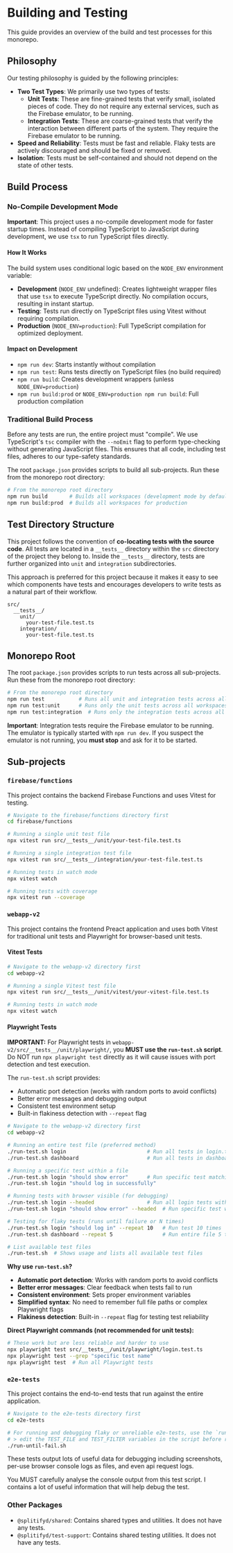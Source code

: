# Building and Testing

This guide provides an overview of the build and test processes for this monorepo.

## Philosophy

Our testing philosophy is guided by the following principles:

- **Two Test Types**: We primarily use two types of tests:
    - **Unit Tests**: These are fine-grained tests that verify small, isolated pieces of code. They do not require any external services, such as the Firebase emulator, to be running.
    - **Integration Tests**: These are coarse-grained tests that verify the interaction between different parts of the system. They require the Firebase emulator to be running.
- **Speed and Reliability**: Tests must be fast and reliable. Flaky tests are actively discouraged and should be fixed or removed.
- **Isolation**: Tests must be self-contained and should not depend on the state of other tests.

## Build Process

### No-Compile Development Mode

**Important**: This project uses a no-compile development mode for faster startup times. Instead of compiling TypeScript to JavaScript during development, we use `tsx` to run TypeScript files directly.

#### How It Works

The build system uses conditional logic based on the `NODE_ENV` environment variable:

- **Development** (`NODE_ENV` undefined): Creates lightweight wrapper files that use `tsx` to execute TypeScript directly. No compilation occurs, resulting in instant startup.
- **Testing**: Tests run directly on TypeScript files using Vitest without requiring compilation.
- **Production** (`NODE_ENV=production`): Full TypeScript compilation for optimized deployment.

#### Impact on Development

- `npm run dev`: Starts instantly without compilation
- `npm run test`: Runs tests directly on TypeScript files (no build required)
- `npm run build`: Creates development wrappers (unless `NODE_ENV=production`)
- `npm run build:prod` or `NODE_ENV=production npm run build`: Full production compilation

### Traditional Build Process

Before any tests are run, the entire project must "compile". We use TypeScript's `tsc` compiler with the `--noEmit` flag to perform type-checking without generating JavaScript files. This ensures that all code, including test files, adheres to our type-safety standards.

The root `package.json` provides scripts to build all sub-projects. Run these from the monorepo root directory:

```bash
# From the monorepo root directory
npm run build       # Builds all workspaces (development mode by default)
npm run build:prod  # Builds all workspaces for production
```

## Test Directory Structure

This project follows the convention of **co-locating tests with the source code**. All tests are located in a `__tests__` directory within the `src` directory of the project they belong to. Inside the `__tests__` directory, tests are further organized into `unit` and `integration` subdirectories.

This approach is preferred for this project because it makes it easy to see which components have tests and encourages developers to write tests as a natural part of their workflow.

```
src/
  __tests__/
    unit/
      your-test-file.test.ts
    integration/
      your-test-file.test.ts
```

## Monorepo Root

The root `package.json` provides scripts to run tests across all sub-projects. Run these from the monorepo root directory:

```bash
# From the monorepo root directory
npm run test           # Runs all unit and integration tests across all workspaces
npm run test:unit      # Runs only the unit tests across all workspaces
npm run test:integration  # Runs only the integration tests across all workspaces
```

**Important**: Integration tests require the Firebase emulator to be running. The emulator is typically started with `npm run dev`. If you suspect the emulator is not running, you **must stop** and ask for it to be started.

## Sub-projects

### `firebase/functions`

This project contains the backend Firebase Functions and uses Vitest for testing.

```bash
# Navigate to the firebase/functions directory first
cd firebase/functions

# Running a single unit test file
npx vitest run src/__tests__/unit/your-test-file.test.ts

# Running a single integration test file
npx vitest run src/__tests__/integration/your-test-file.test.ts

# Running tests in watch mode
npx vitest watch

# Running tests with coverage
npx vitest run --coverage
```

### `webapp-v2`

This project contains the frontend Preact application and uses both Vitest for traditional unit tests and Playwright for browser-based unit tests.

#### Vitest Tests

```bash
# Navigate to the webapp-v2 directory first
cd webapp-v2

# Running a single Vitest test file
npx vitest run src/__tests__/unit/vitest/your-vitest-file.test.ts

# Running tests in watch mode
npx vitest watch
```

#### Playwright Tests

**IMPORTANT:** For Playwright tests in `webapp-v2/src/__tests__/unit/playwright/`, you **MUST use the `run-test.sh` script**. Do NOT run `npx playwright test` directly as it will cause issues with port detection and test execution.

The `run-test.sh` script provides:

- Automatic port detection (works with random ports to avoid conflicts)
- Better error messages and debugging output
- Consistent test environment setup
- Built-in flakiness detection with `--repeat` flag

```bash
# Navigate to the webapp-v2 directory first
cd webapp-v2

# Running an entire test file (preferred method)
./run-test.sh login                          # Run all tests in login.test.ts
./run-test.sh dashboard                      # Run all tests in dashboard.test.ts

# Running a specific test within a file
./run-test.sh login "should show error"      # Run specific test matching the text
./run-test.sh login "should log in successfully"

# Running tests with browser visible (for debugging)
./run-test.sh login --headed                 # Run all login tests with browser visible
./run-test.sh login "should show error" --headed  # Run specific test with browser visible

# Testing for flaky tests (runs until failure or N times)
./run-test.sh login "should log in" --repeat 10   # Run test 10 times
./run-test.sh dashboard --repeat 5                # Run entire file 5 times

# List available test files
./run-test.sh  # Shows usage and lists all available test files
```

**Why use `run-test.sh`?**

- **Automatic port detection**: Works with random ports to avoid conflicts
- **Better error messages**: Clear feedback when tests fail to run
- **Consistent environment**: Sets proper environment variables
- **Simplified syntax**: No need to remember full file paths or complex Playwright flags
- **Flakiness detection**: Built-in `--repeat` flag for testing test reliability

**Direct Playwright commands (not recommended for unit tests):**

```bash
# These work but are less reliable and harder to use
npx playwright test src/__tests__/unit/playwright/login.test.ts
npx playwright test --grep "specific test name"
npx playwright test  # Run all Playwright tests
```

### `e2e-tests`

This project contains the end-to-end tests that run against the entire application.

```bash
# Navigate to the e2e-tests directory first
cd e2e-tests

# For running and debugging flaky or unreliable e2e-tests, use the `run-until-fail.sh` script:
# > edit the TEST_FILE and TEST_FILTER variables in the script before running it
./run-until-fail.sh
```

These tests output lots of useful data for debugging including screenshots, per-use browser console logs as files, and even api request logs.

You MUST carefully analyse the console output from this test script. I contains a lot of useful information that will help debug the test.

### Other Packages

- `@splitifyd/shared`: Contains shared types and utilities. It does not have any tests.
- `@splitifyd/test-support`: Contains shared testing utilities. It does not have any tests.

